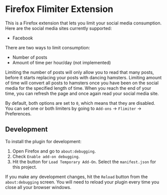 # Firefox Flimiter Extension

This is a Firefox extension that lets you limit your social media consumption.
Here are the social media sites currently supported:

* Facebook

There are two ways to limit consumption:

* Number of posts
* Amount of time per hour/day (not implemented)

Limiting the number of posts will only allow you to read that many posts,
before it starts replacing your posts with dancing hamsters. Limiting amount of
time will convert all posts to hamsters once you have been on the social media
for the specified length of time. When you reach the end of your time, you can
refresh the page and once again read your social media site.

By default, both options are set to `0`, which means that they are disabled.
You can set one or both limiters by going to `Add-ons` -> `Flimiter` -> 
Preferences.

## Development

To install the plugin for development:

1. Open Firefox and go to `about:debugging`.
2. Check `Enable add-on debugging`.
3. Hit the button for `Load Temporary Add-On`. Select the `manifest.json` for
  this project.

If you make any development changes, hit the `Reload` button from the
`about:debugging` screen. You will need to reload your plugin every time you
close all your browser windows.
